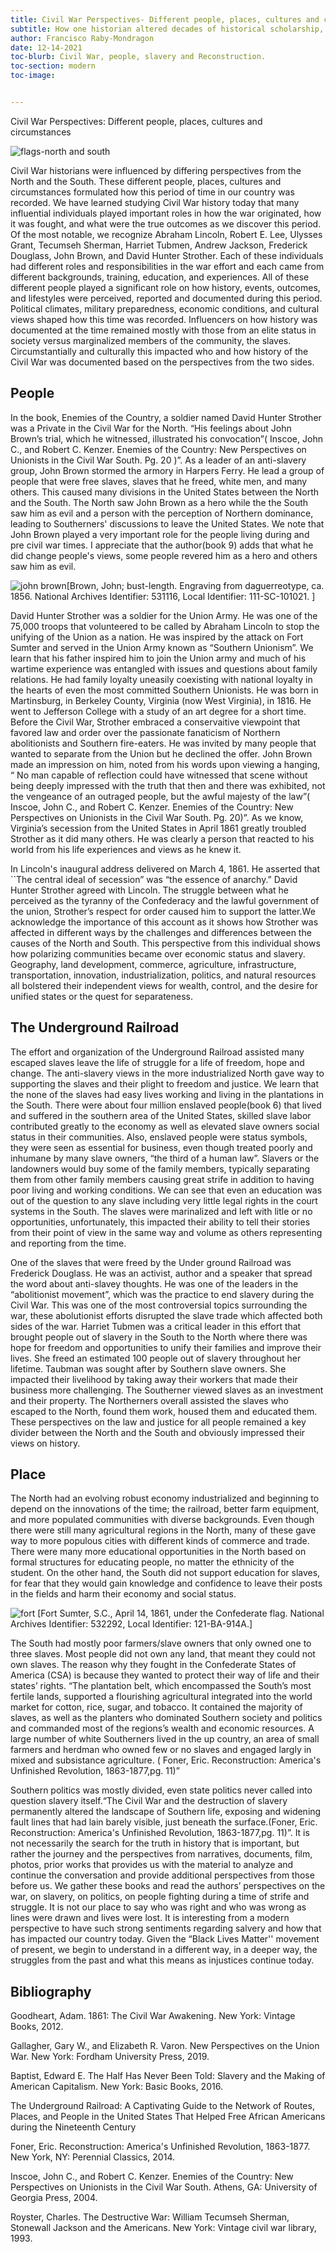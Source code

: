 ```yaml
---
title: Civil War Perspectives- Different people, places, cultures and circumstances
subtitle: How one historian altered decades of historical scholarship, impairing race relations along the way
author: Francisco Raby-Mondragon
date: 12-14-2021
toc-blurb: Civil War, people, slavery and Reconstruction. 
toc-section: modern
toc-image: 


---
```


Civil War Perspectives: Different people, places, cultures and circumstances





![flags-north and south](https://images.saymedia-content.com/.image/t_share/MTc2Mjg4MzM5ODAzNzc2MTcz/the-american-civil-war-in-a-nutshell-1861-1865.jpg)



Civil War historians were influenced by differing perspectives from the North and the South. These different people, places, cultures and circumstances formulated how this period of time in our country was recorded. We have learned studying Civil War history today that many influential individuals played important roles in how the war originated, how it was fought, and what were the true outcomes as we discover this period. Of the most notable, we recognize Abraham Lincoln, Robert E. Lee, Ulysses Grant, Tecumseh Sherman, Harriet Tubmen, Andrew Jackson, Frederick Douglass, John Brown, and David Hunter Strother. Each of these individuals had different roles and responsibilities in the war effort and each came from different backgrounds, training, education, and experiences. All of these different people played a significant role on how history, events, outcomes, and lifestyles were perceived, reported and documented during this period. Political climates, military preparedness, economic conditions, and cultural views shaped how this time was recorded. Influencers on how history was documented at the time remained mostly with those from an elite status in society versus marginalized members of the community, the slaves. Circumstantially and culturally this impacted who and how history of the Civil War was documented based on the perspectives from the two sides.

## People
In the book, Enemies of the Country,  a soldier named David Hunter Strother was a Private in the Civil War for the North. “His feelings about John Brown’s trial, which he witnessed, illustrated his convocation”( Inscoe, John C., and Robert C. Kenzer. Enemies of the Country: New Perspectives on Unionists in the Civil War South. Pg. 20 )”. As a leader of an anti-slavery group, John Brown stormed the armory in Harpers Ferry.  He lead a group of people that were free slaves, slaves that he freed, white men, and many others. This caused many divisions in the United States between the North and the South.  The North saw John Brown as a hero while the the South saw him as evil and a person with the perception of Northern dominance, leading to Southerners' discussions to leave the United States. We note that John Brown played a very important role for the people living during and pre civil war times. I appreciate that the author(book 9) adds that what he did change people's views, some people revered him as a hero and others saw him as evil.


![john brown](https://catalog.archives.gov/OpaAPI/media/531116/content/arcmedia/media/images/43/16/43-1539a.gif
)[Brown, John; bust-length. Engraving from daguerreotype, ca. 1856. National Archives Identifier: 531116, Local Identifier: 111-SC-101021.
]


David Hunter Strother was a soldier for the Union Army. He was one of the 75,000 troops that volunteered to be called by Abraham Lincoln to stop the unifying of the Union as a nation.  He was inspired by the attack on Fort Sumter and served in the Union Army known as “Southern Unionism”. We learn that his father inspired him to join the Union army and much of his wartime experience was entangled with issues and questions about family relations. He had family loyalty uneasily coexisting with national loyalty in the hearts of even the most committed Southern Unionists. He was born in Martinsburg, in Berkeley County, Virginia (now West Virginia), in 1816. He went to Jefferson College with a study of an art degree for a short time. Before the Civil War, Strother embraced a conservaitive viewpoint that  favored law and order over the passionate fanaticism of Northern abolitionists and Southern fire-eaters. He was invited by many people that wanted to separate from the Union but he declined the offer. John Brown made an impression on him, noted from his  words upon viewing a hanging, “ No man capable of reflection could have witnessed that scene without being deeply impressed with the truth that then and there was exhibited, not the vengeance of an outraged people, but  the awful majesty of the law”( Inscoe, John C., and Robert C. Kenzer. Enemies of the Country: New Perspectives on Unionists in the Civil War South. Pg. 20)”. As we know, Virginia’s secession from the United States in April 1861 greatly troubled Strother as it did many others. He was clearly a person that reacted to his world from his life experiences and views as he knew it.

In Lincoln's inaugural address delivered on March 4, 1861. He asserted that ``The central ideal of secession” was “the essence of anarchy.” David Hunter Strother agreed with Lincoln. The struggle between what he perceived as the tyranny of the Confederacy and the lawful government of the union, Strother’s respect for order caused him to support the latter.We acknowledge the importance of this account as it shows how Strother was affected in different ways by the challenges and differences between the causes of the North and South. This perspective from this individual shows how polarizing communities became over economic status and slavery. Geography, land development, commerce, agriculture, infrastructure, transportation, innovation, industrialization, politics, and natural resources all bolstered their independent views for wealth, control, and the desire for unified states or the quest for separateness. 


## The Underground Railroad

The effort and organization of the Underground Railroad assisted many escaped slaves leave the life of struggle for a life of freedom, hope and change. The anti-slavery views in the more industrialized North gave way to supporting the slaves and their plight to freedom and justice.  We learn that the none of the slaves had easy lives working and living in the plantations in the South. There were about four million enslaved people(book 6) that lived and suffered in the southern area of the United States, skilled slave labor contributed  greatly to the economy as well as elevated slave owners social status in their communities. Also, enslaved people were status symbols, they were seen as essential for business, even though treated poorly and inhumane by many slave owners, “the third of a human law”. Slavers or the landowners would buy some of the family members, typically separating them from other family members causing great strife in addition to having poor living and working conditions. We can see that even an education was out of the question to any slave including very little legal rights in the court systems in the South.  The slaves were marinalized and left with litle or no opportunities, unfortunately, this impacted their ability to tell their stories from their point of view in the same way and volume as others representing and reporting from the time.

One of the slaves that were freed by the Under ground Railroad was Frederick Douglass. He was an activist, author and a speaker that spread the word about anti-slavey thoughts. He was one of the leaders in the “abolitionist movement”, which was the practice to end slavery during the Civil War. This was one of the most controversial topics surrounding the war, these abolutionist efforts disrupted the slave trade which affected both sides of the war. Harriet Tubmen was a critical leader in this effort that brought people out of slavery in the South to the North where there was hope for freedom and opportunities to unify their families and improve their lives. She freed an estimated 100 people out of slavery throughout her lifetime. Taubman was sought after by Southern slave owners. She impacted their livelihood by taking away their workers that made their business more challenging. The Southerner viewed slaves as an investment and their property. The Northerners overall assisted the slaves who escaped to the North, found them work, housed them and educated them. These perspectives on the law and justice for all people remained a key divider between the North and the South and obviously impressed their views on history.  

## Place
The North had an evolving robust economy industrialized and beginning to depend on the innovations of the time; the railroad, better farm equipment, and more populated communities with diverse backgrounds. Even though there were still many agricultural regions in the North, many of these gave way to more populous cities with different kinds of commerce and trade.  There were many more educational opportunities in the North based on formal structures for educating people, no matter the ethnicity of the student.  On the other hand, the South did not support education for slaves, for fear that they would gain knowledge and confidence to leave their posts in the fields and harm their economy and social status. 

![fort](https://catalog.archives.gov/OpaAPI/media/532292/content/arcmedia/media/images/28/5/28-0433a.gif
)  [Fort Sumter, S.C., April 14, 1861, under the Confederate flag. National Archives Identifier: 532292, Local Identifier: 121-BA-914A.]





The South had mostly poor farmers/slave owners that only owned one to three slaves. Most people did not own any land, that meant they could not own slaves. The reason why they fought in the  Confederate States of America (CSA) is because they wanted to protect their way of life  and their states’ rights. “The plantation belt, which encompassed the South’s most fertile lands, supported a flourishing agricultural integrated into the world market for cotton, rice, sugar, and tobacco. It contained the majority of slaves, as well as the planters who dominated Southern society and politics and commanded most of the regions’s wealth and economic resources. A large number of white Southerners lived in the up country, an area of small farmers and herdman who owned few or no slaves and engaged largly in mixed and subsistance agriculture. ( Foner, Eric. Reconstruction: America's Unfinished Revolution, 1863-1877,pg. 11)”

Southern politics was mostly divided, even state politics never called into question slavery itself.“The Civil War and the destruction of slavery permanently altered  the landscape of Southern life, exposing and widening fault lines that had lain barely visible, just beneath the surface.(Foner, Eric. Reconstruction: America's Unfinished Revolution, 1863-1877,pg. 11)”.   It is  not necessarily the search for the truth in history that is important, but rather the journey and the perspectives from narratives, documents, film, photos, prior works that provides us with the material to analyze and continue the conversation and provide additional perspectives from those before us. We gather these books and read the authors’ perspectives on the war, on slavery, on politics, on people fighting during a time of strife and struggle. It is not our place to say who was right and who was wrong as lines were drawn and lives were lost. It is interesting from a modern perspective to have  such strong sentiments regarding salvery and how that has impacted our country today. Given the “Black Lives Matter'' movement  of present, we begin to understand in a different way, in a deeper way, the struggles from the past and what this means as injustices continue today.   

## Bibliography

Goodheart, Adam. 1861: The Civil War Awakening. New York: Vintage Books, 2012.

Gallagher, Gary W., and Elizabeth R. Varon. New Perspectives on the Union War. New York: Fordham University Press, 2019. 

Baptist, Edward E. The Half Has Never Been Told: Slavery and the Making of American Capitalism. New York: Basic Books, 2016. 

The Underground Railroad: A Captivating Guide to the Network of Routes, Places, and People in the United States That Helped Free African Americans during the Nineteenth Century

Foner, Eric. Reconstruction: America's Unfinished Revolution, 1863-1877. New York, NY: Perennial Classics, 2014. 

Inscoe, John C., and Robert C. Kenzer. Enemies of the Country: New Perspectives on Unionists in the Civil War South. Athens, GA: University of Georgia Press, 2004. 

Royster, Charles. The Destructive War: William Tecumseh Sherman, Stonewall Jackson and the Americans. New York: Vintage civil war library, 1993. 
